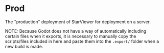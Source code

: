
# Prod

The "production" deployment of StarViewer for deployment on a server.

NOTE: Because Godot does not have a way of automatically including certain files when it exports,
it is necessary to manually copy the scripts/files included in here and paste them into the
`.export/` folder when a new build is made.
